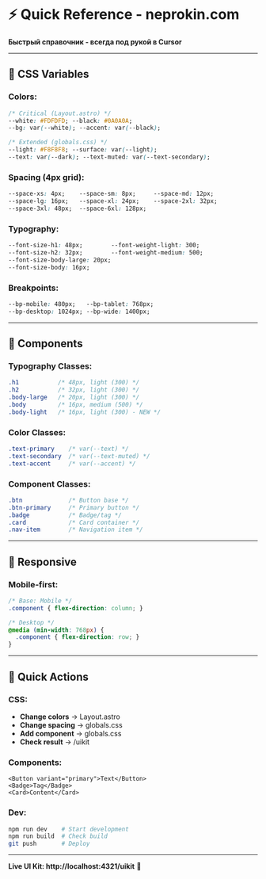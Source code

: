 # ⚡ Quick Reference - neprokin.com

**Быстрый справочник - всегда под рукой в Cursor**

---

## 🎨 CSS Variables

### **Colors:**
```css
/* Critical (Layout.astro) */
--white: #FDFDFD; --black: #0A0A0A;
--bg: var(--white); --accent: var(--black);

/* Extended (globals.css) */
--light: #F8F8F8; --surface: var(--light);
--text: var(--dark); --text-muted: var(--text-secondary);
```

### **Spacing (4px grid):**
```css
--space-xs: 4px;    --space-sm: 8px;     --space-md: 12px;
--space-lg: 16px;   --space-xl: 24px;    --space-2xl: 32px;
--space-3xl: 48px;  --space-6xl: 128px;
```

### **Typography:**
```css
--font-size-h1: 48px;        --font-weight-light: 300;
--font-size-h2: 32px;        --font-weight-medium: 500;
--font-size-body-large: 20px;
--font-size-body: 16px;
```

### **Breakpoints:**
```css
--bp-mobile: 480px;   --bp-tablet: 768px;
--bp-desktop: 1024px; --bp-wide: 1400px;
```

---

## 🧩 Components

### **Typography Classes:**
```css
.h1           /* 48px, light (300) */
.h2           /* 32px, light (300) */
.body-large   /* 20px, light (300) */
.body         /* 16px, medium (500) */
.body-light   /* 16px, light (300) - NEW */
```

### **Color Classes:**
```css
.text-primary    /* var(--text) */
.text-secondary  /* var(--text-muted) */
.text-accent     /* var(--accent) */
```

### **Component Classes:**
```css
.btn             /* Button base */
.btn-primary     /* Primary button */
.badge           /* Badge/tag */
.card            /* Card container */
.nav-item        /* Navigation item */
```

---

## 📱 Responsive

### **Mobile-first:**
```css
/* Base: Mobile */
.component { flex-direction: column; }

/* Desktop */
@media (min-width: 768px) {
  .component { flex-direction: row; }
}
```

---

## 🔧 Quick Actions

### **CSS:**
- **Change colors** → Layout.astro
- **Change spacing** → globals.css  
- **Add component** → globals.css
- **Check result** → /uikit

### **Components:**
```astro
<Button variant="primary">Text</Button>
<Badge>Tag</Badge>
<Card>Content</Card>
```

### **Dev:**
```bash
npm run dev    # Start development
npm run build  # Check build
git push       # Deploy
```

---

**Live UI Kit: http://localhost:4321/uikit** 🎨
